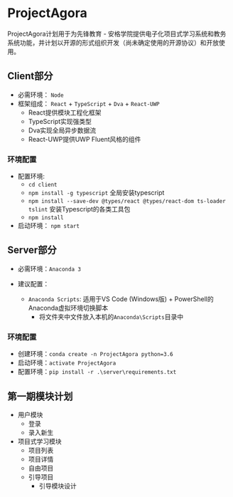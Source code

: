 # ProjectAgora

ProjectAgora计划用于为先锋教育 - 安格学院提供电子化项目式学习系统和教务系统功能，并计划以开源的形式组织开发（尚未确定使用的开源协议）和开放使用。


## Client部分

- 必需环境： `Node`
- 框架组成： `React` + `TypeScript` + `Dva` + `React-UWP`
    - React提供模块工程化框架
    - TypeScript实现强类型
    - Dva实现全局异步数据流
    - React-UWP提供UWP Fluent风格的组件

### 环境配置
- 配置环境: 
    - `cd client` 
    - `npm install -g typescript` 全局安装typescript
    - `npm install --save-dev @types/react @types/react-dom ts-loader tslint` 安装Typescript的各类工具包
    - `npm install`
- 启动环境： `npm start`


## Server部分

- 必需环境：`Anaconda 3`

- 建议配置：
    - `Anaconda Scripts`: 适用于VS Code (Windows版) + PowerShell的Anaconda虚拟环境切换脚本
        - 将文件夹中文件放入本机的`Anaconda\Scripts`目录中

### 环境配置

- 创建环境：`conda create -n ProjectAgora python=3.6`
- 启动环境：`activate ProjectAgora`
- 配置环境：`pip install -r .\server\requirements.txt`


## 第一期模块计划
- 用户模块
    - 登录
    - 录入新生
- 项目式学习模块
    - 项目列表
    - 项目详情
    - 自由项目
    - 引导项目
        - 引导模块设计